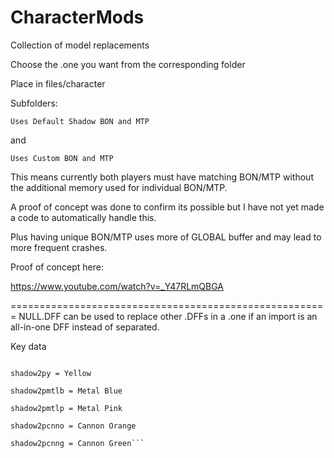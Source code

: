 # CharacterMods
Collection of model replacements


Choose the .one you want from the corresponding folder


Place in files/character

Subfolders:


`Uses Default Shadow BON and MTP`


and


`Uses Custom BON and MTP`


This means currently both players must have matching BON/MTP without the additional memory used for individual BON/MTP.


A proof of concept was done to confirm its possible but I have not yet made a code to automatically handle this.


Plus having unique BON/MTP uses more of GLOBAL buffer and may lead to more frequent crashes.


Proof of concept here:


https://www.youtube.com/watch?v=_Y47RLmQBGA


=======================================================
NULL.DFF can be used to replace other .DFFs in a .one if an import is an all-in-one DFF instead of separated.




Key data
```shadow = Red

shadow2py = Yellow

shadow2pmtlb = Metal Blue

shadow2pmtlp = Metal Pink

shadow2pcnno = Cannon Orange

shadow2pcnng = Cannon Green```

